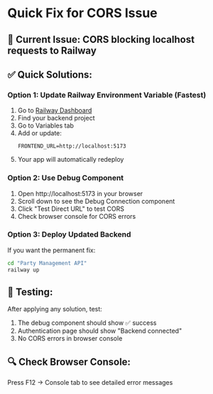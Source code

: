 # Quick Fix for CORS Issue

## 🚨 **Current Issue:** CORS blocking localhost requests to Railway

## ✅ **Quick Solutions:**

### Option 1: Update Railway Environment Variable (Fastest)
1. Go to [Railway Dashboard](https://railway.app)
2. Find your backend project
3. Go to Variables tab
4. Add or update:
   ```
   FRONTEND_URL=http://localhost:5173
   ```
5. Your app will automatically redeploy

### Option 2: Use Debug Component
1. Open http://localhost:5173 in your browser
2. Scroll down to see the Debug Connection component
3. Click "Test Direct URL" to test CORS
4. Check browser console for CORS errors

### Option 3: Deploy Updated Backend
If you want the permanent fix:
```bash
cd "Party Management API"
railway up
```

## 🧪 **Testing:**
After applying any solution, test:
1. The debug component should show ✅ success
2. Authentication page should show "Backend connected" 
3. No CORS errors in browser console

## 🔍 **Check Browser Console:**
Press F12 → Console tab to see detailed error messages
